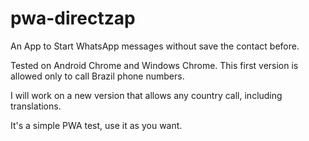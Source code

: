 # pwa-directzap
An App to Start WhatsApp messages without save the contact before.

Tested on Android Chrome and Windows Chrome.
This first version is allowed only to call Brazil phone numbers.

I will work on a new version that allows any country call, including translations.

It's a simple PWA test, use it as you want.
